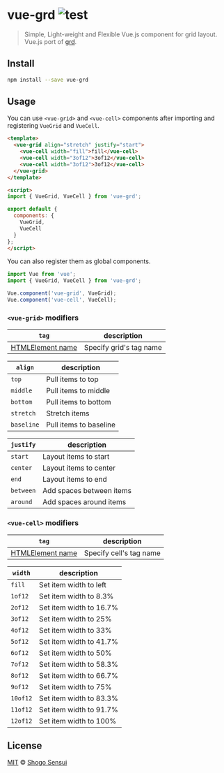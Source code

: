 # vue-grd ![test](https://github.com/1000ch/vue-grd/workflows/test/badge.svg?branch=main)

> Simple, Light-weight and Flexible Vue.js component for grid layout. Vue.js port of [grd](https://github.com/1000ch/grd).

## Install

```sh
npm install --save vue-grd
```

## Usage

You can use `<vue-grid>` and `<vue-cell>` components after importing and registering `VueGrid` and `VueCell`.

```html
<template>
  <vue-grid align="stretch" justify="start">
    <vue-cell width="fill">fill</vue-cell>
    <vue-cell width="3of12">3of12</vue-cell>
    <vue-cell width="3of12">3of12</vue-cell>
  </vue-grid>
</template>

<script>
import { VueGrid, VueCell } from 'vue-grd';

export default {
  components: {
    VueGrid,
    VueCell
  }
};
</script>
```

You can also register them as global components.

```javascript
import Vue from 'vue';
import { VueGrid, VueCell } from 'vue-grd';

Vue.component('vue-grid', VueGrid);
Vue.component('vue-cell', VueCell);
```

### `<vue-grid>` modifiers

| `tag` | description |
|---|---|
| [HTMLElement name](https://html.spec.whatwg.org/multipage/#toc-semantics) | Specify grid's tag name |

| `align` | description |
|---|---|
| `top` | Pull items to top |
| `middle` |  Pull items to middle |
| `bottom` |  Pull items to bottom |
| `stretch` | Stretch items |
| `baseline` |  Pull items to baseline |

| `justify` | description |
|---|---|
| `start` | Layout items to start |
| `center` | Layout items to center |
| `end` | Layout items to end |
| `between` | Add spaces between items |
| `around` | Add spaces around items |

### `<vue-cell>` modifiers

| `tag` | description |
|---|---|
| [HTMLElement name](https://html.spec.whatwg.org/multipage/#toc-semantics) | Specify cell's tag name |

| `width` | description |
|---|---|
| `fill` | Set item width to left |
| `1of12` | Set item width to 8.3% |
| `2of12` | Set item width to 16.7% |
| `3of12` | Set item width to 25% |
| `4of12` | Set item width to 33% |
| `5of12` | Set item width to 41.7% |
| `6of12` | Set item width to 50% |
| `7of12` | Set item width to 58.3% |
| `8of12` | Set item width to 66.7% |
| `9of12` | Set item width to 75% |
| `10of12` | Set item width to 83.3% |
| `11of12` | Set item width to 91.7% |
| `12of12` | Set item width to 100% |

## License

[MIT](https://1000ch.mit-license.org) © [Shogo Sensui](https://github.com/1000ch)
